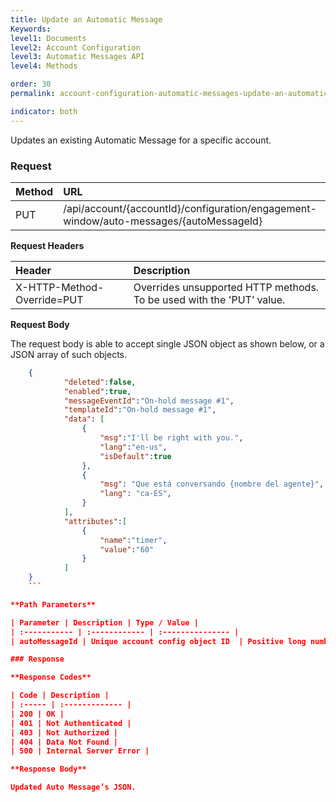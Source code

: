 ```yaml
---
title: Update an Automatic Message
Keywords:
level1: Documents
level2: Account Configuration
level3: Automatic Messages API
level4: Methods

order: 30
permalink: account-configuration-automatic-messages-update-an-automatic-message.html

indicator: both
---
```


Updates an existing Automatic Message for a specific account.

### Request

| Method | URL |
| :-------- | :----- |
| PUT | /api/account/{accountId}/configuration/engagement-window/auto-messages/{autoMessageId} |

**Request Headers**

| Header | Description |
| :------- | :-------------- |
| X-HTTP-Method-Override=PUT | Overrides unsupported HTTP methods. To be used with the 'PUT’ value. |

**Request Body**

The request body is able to accept single JSON object as shown below, or a JSON array of such objects.

```json
    {
            "deleted":false,
            "enabled":true,
            "messageEventId":"On-hold message #1",
            "templateId":"On-hold message #1",
            "data": [
                {
                    "msg":"I'll be right with you.",
                    "lang":"en-us",
                    "isDefault":true
                },
                {
                    "msg": "Que está conversando {nombre del agente}",
                    "lang": "ca-ES",
                }
            ],
            "attributes":[
                {
                    "name":"timer",
                    "value":"60"
                }
            ]
    }
    ```

**Path Parameters**

| Parameter | Description | Type / Value |
| :----------- | :------------ | :--------------- |
| autoMessageId | Unique account config object ID  | Positive long number greater than zero |

### Response

**Response Codes**

| Code | Description |
| :----- | :------------- |
| 200 | OK |
| 401 | Not Authenticated |
| 403 | Not Authorized |
| 404 | Data Not Found |
| 500 | Internal Server Error |

**Response Body**

Updated Auto Message’s JSON.
